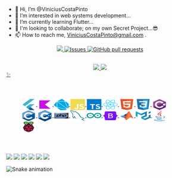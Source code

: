 - 👋 Hi, I’m @ViniciusCostaPinto
- 👀 I’m interested in web systems development...
- 🌱 I’m currently learning Flutter...
- 💞️ I'm looking to collaborate; on my own Secret Project...😎
- 📫 How to reach me, ViniciusCostaPinto@gmail.com .
<p align="center">
  <!--  Implementation
    <a href="https://github.com/ViniciusCostaPinto/github-readme-stats/actions">
      <img alt="Testes aprovados" src="https://github.com/ViniciusCostaPinto/github-readme-stats/workflows/Test/badge.svg" />
    </a>
  -->
    <a href="https://codecov.io/gh/ViniciusCostaPinto/github-readme-stats">
      <img src="https://codecov.io/gh/ViniciusCostaPinto/github-readme-stats/branch/master/graph/badge.svg" />
    </a>
    <a href="https://github.com/anurViniciusCostaPintoghazra/github-readme-stats/issues">
      <img alt="Issues" src="https://img.shields.io/github/issues/ViniciusCostaPinto/github-readme-stats?color=0088ff" />
    </a>
    <a href="https://github.com/ViniciusCostaPinto/github-readme-stats/pulls">
      <img alt="GitHub pull requests" src="https://img.shields.io/github/issues-pr/ViniciusCostaPinto/github-readme-stats?color=0088ff" />
    </a>
    <br />
    <br />
  </p>


<div align="center">
  <a href="https://github.com/ViniciusCostaPinto">
  <img height="140em" src="https://github-readme-stats.vercel.app/api?username=ViniciusCostaPinto&show_icons=true&theme=merko&include_all_commits=true&count_private=true"/>
  <img height="100em" src="https://github-readme-stats.vercel.app/api/top-langs/?username=ViniciusCostaPinto&layout=compact&card_width=500px&langs_count=7&theme=solarized-dark"/>
</div>
<div align="center">
  
<!--
  ![Costa Pinto, Vinicius's wakatime stats](https://github-readme-stats.vercel.app/api/wakatime?username=ViniciusCostaPinto)
-->
</div>
✨
<div style="display: inline_block; padding: 40px;"><br>
  <img align="center" alt="Vini-Flutter" height="30" width="40" src="https://raw.githubusercontent.com/devicons/devicon/master/icons/flutter/flutter-original.svg">
  <img align="center" alt="Vini-Kotlin" height="30" width="40" src="https://raw.githubusercontent.com/devicons/devicon/master/icons/kotlin/kotlin-plain.svg">
  <img align="center" alt="Vini-Dart" height="30" width="40" src="https://raw.githubusercontent.com/devicons/devicon/master/icons/dart/dart-plain.svg">
  <img align="center" alt="Vini-Js" height="30" width="40" src="https://raw.githubusercontent.com/devicons/devicon/master/icons/javascript/javascript-plain.svg">
  <img align="center" alt="Vini-Ts" height="30" width="40" src="https://raw.githubusercontent.com/devicons/devicon/master/icons/typescript/typescript-plain.svg">
  <img align="center" alt="Vini-React" height="30" width="40" src="https://raw.githubusercontent.com/devicons/devicon/master/icons/react/react-original.svg">
  <img align="center" alt="Vini-HTML" height="30" width="40" src="https://raw.githubusercontent.com/devicons/devicon/master/icons/html5/html5-original.svg">
  <img align="center" alt="Vini-CSS" height="30" width="40" src="https://raw.githubusercontent.com/devicons/devicon/master/icons/css3/css3-original.svg">
  <img align="center" alt="Vini-Csharp" height="30" width="40" src="https://raw.githubusercontent.com/devicons/devicon/master/icons/csharp/csharp-original.svg">
  <img align="center" alt="Vini-C" height="30" width="40" src="https://raw.githubusercontent.com/devicons/devicon/master/icons/c/c-original.svg">
  <img align="center" alt="Vini-CPP" height="30" width="40" src="https://raw.githubusercontent.com/devicons/devicon/master/icons/cplusplus/cplusplus-original.svg">
  <img align="center" alt="Vini-PHP" height="30" width="40" src="https://raw.githubusercontent.com/devicons/devicon/master/icons/php/php-original.svg">
  <img align="center" alt="Vini-MySql" height="30" width="40" src="https://raw.githubusercontent.com/devicons/devicon/master/icons/mysql/mysql-original.svg">
  <img align="center" alt="Vini-Arduino" height="30" width="40" src="https://raw.githubusercontent.com/devicons/devicon/master/icons/arduino/arduino-original.svg">
  <img align="center" alt="Vini-BootStrap" height="30" width="40" src="https://raw.githubusercontent.com/devicons/devicon/master/icons/bootstrap/bootstrap-original.svg">
  <img align="center" alt="Vini-Matlab" height="30" width="40" src="https://raw.githubusercontent.com/devicons/devicon/master/icons/matlab/matlab-original.svg">
  <img align="center" alt="Vini-MaterialUI" height="30" width="40" src="https://raw.githubusercontent.com/devicons/devicon/master/icons/materialui/materialui-original.svg">
  <img align="center" alt="Vini-Java" height="30" width="40" src="https://raw.githubusercontent.com/devicons/devicon/master/icons/java/java-original.svg">
  <img align="center" alt="Vini-raspberrypi" height="30" width="40" src="https://raw.githubusercontent.com/devicons/devicon/master/icons/raspberrypi/raspberrypi-original.svg">
  
</div>
<br
<div> 
  <a href="https://www.youtube.com/channel/" target="_blank"><img src="https://img.shields.io/badge/YouTube-FF0000?style=for-the-badge&logo=youtube&logoColor=white" target="_blank"></a>
  <a href="https://instagram.com/viniciuscostapinto" target="_blank"><img src="https://img.shields.io/badge/-Instagram-%23E4405F?style=for-the-badge&logo=instagram&logoColor=white" target="_blank"></a>
 	<a href="https://www.twitch.tv/viniciuscostapinto" target="_blank"><img src="https://img.shields.io/badge/Twitch-9146FF?style=for-the-badge&logo=twitch&logoColor=white" target="_blank"></a>
  <a href="https://discord.gg/" target="_blank"><img src="https://img.shields.io/badge/Discord-7289DA?style=for-the-badge&logo=discord&logoColor=white" target="_blank"></a> 
  <a href = "mailto:ViniciusCostaPinto@gmail.com"><img src="https://img.shields.io/badge/-Gmail-%23333?style=for-the-badge&logo=gmail&logoColor=red" target="_blank"></a>
  <a href="https://www.linkedin.com/in/ViniciusCostaPinto" target="_blank"><img src="https://img.shields.io/badge/-LinkedIn-%230077B5?style=for-the-badge&logo=linkedin&logoColor=white" target="_blank"></a> 
  
  ![Snake animation](https://github.com/ViniciusCostaPinto/ViniciusCostaPinto/blob/output/github-contribution-grid-snake.svg)
  <!--
  ![Snake animation](https://github.com/rafaballerini/rafaballerini/blob/output/github-contribution-grid-snake.svg) 
-->
</div>
